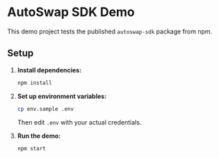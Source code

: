 # AutoSwap SDK Demo

This demo project tests the published `autoswap-sdk` package from npm.

## Setup

1. **Install dependencies:**

   ```bash
   npm install
   ```

2. **Set up environment variables:**

   ```bash
   cp env.sample .env
   ```

   Then edit `.env` with your actual credentials.

3. **Run the demo:**
   ```bash
   npm start
   ```
